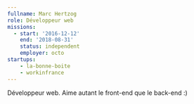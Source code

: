 ```yaml
---
fullname: Marc Hertzog
role: Développeur web
missions:
  - start: '2016-12-12'
    end: '2018-08-31'
    status: independent
    employer: octo
startups:
    - la-bonne-boite
    - workinfrance
---
```


Développeur web. Aime autant le front-end que le back-end :)
